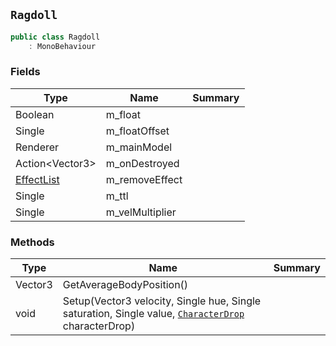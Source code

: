 ## `Ragdoll`

```csharp
public class Ragdoll
    : MonoBehaviour
```

### Fields

| Type | Name | Summary | 
| --- | --- | --- | 
| Boolean | m_float |  | 
| Single | m_floatOffset |  | 
| Renderer | m_mainModel |  | 
| Action&lt;Vector3&gt; | m_onDestroyed |  | 
| [EffectList](./EffectList.md) | m_removeEffect |  | 
| Single | m_ttl |  | 
| Single | m_velMultiplier |  | 


### Methods

| Type | Name | Summary | 
| --- | --- | --- | 
| Vector3 | GetAverageBodyPosition() |  | 
| void | Setup(Vector3 velocity, Single hue, Single saturation, Single value, [`CharacterDrop`](./CharacterDrop.md) characterDrop) |  | 



